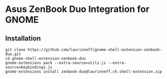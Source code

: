 # Asus ZenBook Duo Integration for GNOME

## Installation

```shell
git clone https://github.com/laurinneff/gnome-shell-extension-zenbook-duo.git
cd gnome-shell-extension-zenbook-duo
gnome-extensions pack --extra-source=utils.js --extra-source=keybindings.js
gnome-extensions install zenbook-duo@laurinneff.ch.shell-extension.zip
```
